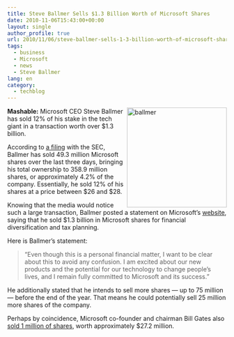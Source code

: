 ```yaml
---
title: Steve Ballmer Sells $1.3 Billion Worth of Microsoft Shares
date: 2010-11-06T15:43:00+00:00
layout: single
author_profile: true
url: 2010/11/06/steve-ballmer-sells-1-3-billion-worth-of-microsoft-shares/
tags:
  - business
  - Microsoft
  - news
  - Steve Ballmer
lang: en
category: 
  - techblog
---
```

[<img title="ballmer" border="0" alt="ballmer" align="right" src="http://lh6.ggpht.com/_vaUVXcmC3OI/TNVwfh5-9YI/AAAAAAAADE4/B_kbNuiWytc/ballmer_thumb.jpg?imgmax=800" width="229" height="229" />](http://lh4.ggpht.com/_vaUVXcmC3OI/TNVwcQpFDqI/AAAAAAAADE0/WpHGnP4uyr4/s1600-h/ballmer%5B2%5D.jpg)**Mashable:** Microsoft CEO Steve Ballmer has sold 12% of his stake in the tech giant in a transaction worth over $1.3 billion. 

According to [a filing](http://secfilings.com/searchresultswide.aspx?link=1&filingid=7540020) with the SEC, Ballmer has sold 49.3 million Microsoft shares over the last three days, bringing his total ownership to 358.9 million shares, or approximately 4.2% of the company. Essentially, he sold 12% of his shares at a price between $26 and $28.

Knowing that the media would notice such a large transaction, Ballmer posted a statement on Microsoft’s [website](http://www.microsoft.com/presspass/press/2010/nov10/11-05statement.mspx), saying that he sold $1.3 billion in Microsoft shares for financial diversification and tax planning.

Here is Ballmer’s statement:

> “Even though this is a personal financial matter, I want to be clear about this to avoid any confusion. I am excited about our new products and the potential for our technology to change people’s lives, and I remain fully committed to Microsoft and its success.”

He additionally stated that he intends to sell more shares — up to 75 million — before the end of the year. That means he could potentially sell 25 million more shares of the company.

Perhaps by coincidence, Microsoft co-founder and chairman Bill Gates also [sold 1 million of shares](http://secfilings.com/searchresultswide.aspx?link=1&filingid=7539736), worth approximately $27.2 million.